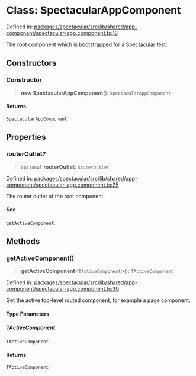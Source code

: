 # Class: SpectacularAppComponent

Defined in: [packages/spectacular/src/lib/shared/app-component/spectacular-app.component.ts:18](https://github.com/ngworker/ngworker/blob/68f93463b2af844af0ea290a92a5168b936997ae/packages/spectacular/src/lib/shared/app-component/spectacular-app.component.ts#L18)

The root component which is bootstrapped for a Spectacular test.

## Constructors

### Constructor

> **new SpectacularAppComponent**(): `SpectacularAppComponent`

#### Returns

`SpectacularAppComponent`

## Properties

### routerOutlet?

> `optional` **routerOutlet**: `RouterOutlet`

Defined in: [packages/spectacular/src/lib/shared/app-component/spectacular-app.component.ts:25](https://github.com/ngworker/ngworker/blob/68f93463b2af844af0ea290a92a5168b936997ae/packages/spectacular/src/lib/shared/app-component/spectacular-app.component.ts#L25)

The router outlet of the root component.

#### See

`getActiveComponent`.

## Methods

### getActiveComponent()

> **getActiveComponent**\<`TActiveComponent`\>(): `TActiveComponent`

Defined in: [packages/spectacular/src/lib/shared/app-component/spectacular-app.component.ts:30](https://github.com/ngworker/ngworker/blob/68f93463b2af844af0ea290a92a5168b936997ae/packages/spectacular/src/lib/shared/app-component/spectacular-app.component.ts#L30)

Get the active top-level routed component, for example a page component.

#### Type Parameters

##### TActiveComponent

`TActiveComponent`

#### Returns

`TActiveComponent`
